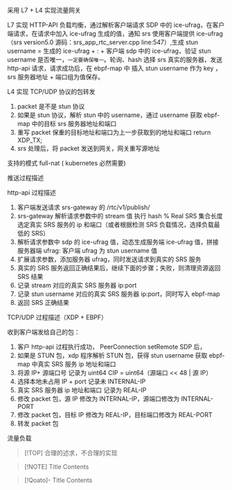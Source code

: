 采用 L7 + L4 实现流量网关

L7 实现 HTTP-API 负载均衡，通过解析客户端请求 SDP 中的 ice-ufrag，在客户端请求，在请求中加入 ice-ufrag 生成的值，通知 srs 使用客户端提供 ice-ufrag （srs version5.0 源码：srs_app_rtc_server.cpp line:547）,生成 stun username = 生成的 ice-ufrag + : + 客户端 sdp 中的 ice-ufrag，验证 stun username 是否唯一，```一定要确保唯一```。轮询、hash 选择 srs 真实的服务器，发送 http-api 请求，请求成功后，在 ebpf-map 中 插入 stun username 作为 key  ，srs 服务器地址 + 端口组为值保存。

L4 实现 TCP/UDP 协议的包转发

1. packet 是不是 stun 协议
2. 如果是 stun 协议，解析 stun 中的 username，通过 username 获取 ebpf-map 中的目标 srs 服务器地址和端口
3. 重写 packet 保重的目标地址和端口为上一步获取到的地址和端口 return XDP_TX;
4. srs 处理后，将 packet 发送到网关，网关重写源地址

支持的模式 full-nat ( kubernetes 必然需要)

推送过程描述

http-api 过程描述

1. 客户端发送请求 srs-gateway 的 /rtc/v1/publish/
2. srs-gateway 解析请求参数中的 stream 值 执行 hash % Real SRS 集合长度选定真实 SRS 服务的 ip 和端口（或者根据检测 SRS 负载情况，选择负载最低的 SRS）
3. 解析请求参数中 sdp 的 ice-ufrag 值，动态生成服务端 ice-ufrag 值，拼接 服务器端 ufrag: 客户端 ufrag 为 stun username 值
4. 扩展请求参数，添加服务器 ufrag，同时发送请求到真实的 SRS 服务
5. 真实的 SRS 服务返回正确结果后，继续下面的步骤；失败，则清理资源返回 SRS 结果
6. 记录 stream 对应的真实 SRS 服务器 ip:port
7. 记录 stun username 对应的真实 SRS 服务器 ip:port，同时写入 ebpf-map
8. 返回 SRS 正确结果

TCP/UDP 过程描述（XDP + EBPF）

收到客户端发给自己的包：

1. 客户 http-api 过程执行成功， PeerConnection setRemote SDP 后，
2. 如果是 STUN 包，xdp 程序解析 STUN 包，获得 stun username 获取 ebpf-map 中真实 SRS 服务 ip 地址和端口
3. 将源 IP+ 源端口号 记录为 uint64 CIP = uint64（源端口 << 48 | 源 IP）
4. 选择本地未占用 IP + port 记录未 INTERNAL-IP
5. 真实 SRS 服务器 ip 地址和端口 记录为 REAL-IP
6. 修改 packet 包，源 IP 修改为 INTERNAL-IP，源端口修改为 INTERNAL-PORT
7. 修改 packet 包，目标 IP 修改为 REAL-IP，目标端口修改为 REAL-PORT
8. 转发 packet 包

流量负载

>[!TOP]
> 合理的述求，不合理的实现

> [!NOTE] Title
> Contents

> [!Qoato]- Title
> Contents
